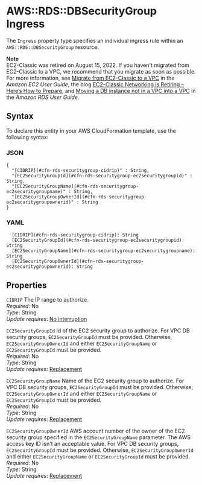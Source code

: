 # AWS::RDS::DBSecurityGroup Ingress<a name="aws-properties-rds-security-group-rule"></a>

The `Ingress` property type specifies an individual ingress rule within an `AWS::RDS::DBSecurityGroup` resource\.

**Note**  
EC2\-Classic was retired on August 15, 2022\. If you haven't migrated from EC2\-Classic to a VPC, we recommend that you migrate as soon as possible\. For more information, see [Migrate from EC2\-Classic to a VPC](https://docs.aws.amazon.com/AWSEC2/latest/UserGuide/vpc-migrate.html) in the *Amazon EC2 User Guide*, the blog [EC2\-Classic Networking is Retiring – Here’s How to Prepare](http://aws.amazon.com/blogs/aws/ec2-classic-is-retiring-heres-how-to-prepare/), and [Moving a DB instance not in a VPC into a VPC](https://docs.aws.amazon.com/AmazonRDS/latest/UserGuide/USER_VPC.Non-VPC2VPC.html) in the *Amazon RDS User Guide*\.

## Syntax<a name="aws-properties-rds-security-group-rule-syntax"></a>

To declare this entity in your AWS CloudFormation template, use the following syntax:

### JSON<a name="aws-properties-rds-security-group-rule-syntax.json"></a>

```
{
  "[CIDRIP](#cfn-rds-securitygroup-cidrip)" : String,
  "[EC2SecurityGroupId](#cfn-rds-securitygroup-ec2securitygroupid)" : String,
  "[EC2SecurityGroupName](#cfn-rds-securitygroup-ec2securitygroupname)" : String,
  "[EC2SecurityGroupOwnerId](#cfn-rds-securitygroup-ec2securitygroupownerid)" : String
}
```

### YAML<a name="aws-properties-rds-security-group-rule-syntax.yaml"></a>

```
  [CIDRIP](#cfn-rds-securitygroup-cidrip): String
  [EC2SecurityGroupId](#cfn-rds-securitygroup-ec2securitygroupid): String
  [EC2SecurityGroupName](#cfn-rds-securitygroup-ec2securitygroupname): String
  [EC2SecurityGroupOwnerId](#cfn-rds-securitygroup-ec2securitygroupownerid): String
```

## Properties<a name="aws-properties-rds-security-group-rule-properties"></a>

`CIDRIP`  <a name="cfn-rds-securitygroup-cidrip"></a>
The IP range to authorize\.  
*Required*: No  
*Type*: String  
*Update requires*: [No interruption](https://docs.aws.amazon.com/AWSCloudFormation/latest/UserGuide/using-cfn-updating-stacks-update-behaviors.html#update-no-interrupt)

`EC2SecurityGroupId`  <a name="cfn-rds-securitygroup-ec2securitygroupid"></a>
Id of the EC2 security group to authorize\. For VPC DB security groups, `EC2SecurityGroupId` must be provided\. Otherwise, `EC2SecurityGroupOwnerId` and either `EC2SecurityGroupName` or `EC2SecurityGroupId` must be provided\.  
*Required*: No  
*Type*: String  
*Update requires*: [Replacement](https://docs.aws.amazon.com/AWSCloudFormation/latest/UserGuide/using-cfn-updating-stacks-update-behaviors.html#update-replacement)

`EC2SecurityGroupName`  <a name="cfn-rds-securitygroup-ec2securitygroupname"></a>
Name of the EC2 security group to authorize\. For VPC DB security groups, `EC2SecurityGroupId` must be provided\. Otherwise, `EC2SecurityGroupOwnerId` and either `EC2SecurityGroupName` or `EC2SecurityGroupId` must be provided\.  
*Required*: No  
*Type*: String  
*Update requires*: [Replacement](https://docs.aws.amazon.com/AWSCloudFormation/latest/UserGuide/using-cfn-updating-stacks-update-behaviors.html#update-replacement)

`EC2SecurityGroupOwnerId`  <a name="cfn-rds-securitygroup-ec2securitygroupownerid"></a>
 AWS account number of the owner of the EC2 security group specified in the `EC2SecurityGroupName` parameter\. The AWS access key ID isn't an acceptable value\. For VPC DB security groups, `EC2SecurityGroupId` must be provided\. Otherwise, `EC2SecurityGroupOwnerId` and either `EC2SecurityGroupName` or `EC2SecurityGroupId` must be provided\.  
*Required*: No  
*Type*: String  
*Update requires*: [Replacement](https://docs.aws.amazon.com/AWSCloudFormation/latest/UserGuide/using-cfn-updating-stacks-update-behaviors.html#update-replacement)